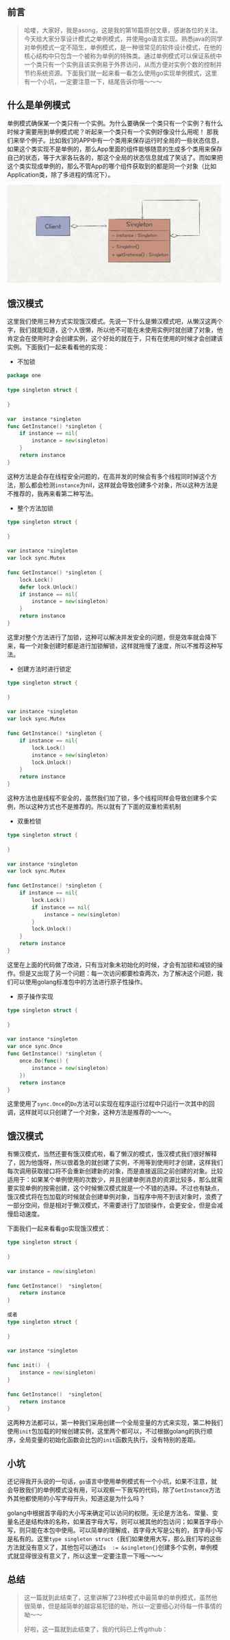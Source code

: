 ## 前言

> 哈喽，大家好，我是asong，这是我的第16篇原创文章，感谢各位的关注。今天给大家分享设计模式之单例模式，并使用go语言实现。熟悉java的同学对单例模式一定不陌生，单例模式，是一种很常见的软件设计模式，在他的核心结构中只包含一个被称为单例的特殊类。通过单例模式可以保证系统中一个类只有一个实例且该实例易于外界访问，从而方便对实例个数的控制并节约系统资源。下面我们就一起来看一看怎么使用go实现单例模式，这里有一个小坑，一定要注意一下，结尾告诉你哦～～～



## 什么是单例模式

单例模式确保某一个类只有一个实例。为什么要确保一个类只有一个实例？有什么时候才需要用到单例模式呢？听起来一个类只有一个实例好像没什么用呢！ 那我们来举个例子。比如我们的APP中有一个类用来保存运行时全局的一些状态信息，如果这个类实现不是单例的，那么App里面的组件能够随意的生成多个类用来保存自己的状态，等于大家各玩各的，那这个全局的状态信息就成了笑话了。而如果把这个类实现成单例的，那么不管App的哪个组件获取到的都是同一个对象（比如Application类，除了多进程的情况下）。

<img src="../images/singleton.png" style="zoom:50%;" />



## 饿汉模式

这里我们使用三种方式实现饿汉模式。先说一下什么是懒汉模式吧，从懒汉这两个字，我们就能知道，这个人很懒，所以他不可能在未使用实例时就创建了对象，他肯定会在使用时才会创建实例，这个好处的就在于，只有在使用的时候才会创建该实例。下面我们一起来看看他的实现：



- 不加锁

```go
package one

type singleton struct {

}

var  instance *singleton
func GetInstance() *singleton {
	if instance == nil{
		instance = new(singleton)
	}
	return instance
}
```

这种方法是会存在线程安全问题的，在高并发的时候会有多个线程同时掉这个方法，那么都会检测`instance`为nil，这样就会导致创建多个对象，所以这种方法是不推荐的，我再来看第二种写法。



- 整个方法加锁

```go
type singleton struct {

}

var instance *singleton
var lock sync.Mutex

func GetInstance() *singleton {
	lock.Lock()
	defer lock.Unlock()
	if instance == nil{
		instance = new(singleton)
	}
	return instance
}
```

这里对整个方法进行了加锁，这种可以解决并发安全的问题，但是效率就会降下来，每一个对象创建时都是进行加锁解锁，这样就拖慢了速度，所以不推荐这种写法。

- 创建方法时进行锁定

```go
type singleton struct {

}

var instance *singleton
var lock sync.Mutex

func GetInstance() *singleton {
	if instance == nil{
		lock.Lock()
		instance = new(singleton)
		lock.Unlock()
	}
	return instance
}
```

这种方法也是线程不安全的，虽然我们加了锁，多个线程同样会导致创建多个实例，所以这种方式也不是推荐的。所以就有了下面的双重检索机制

- 双重检锁

```go
type singleton struct {
	
}

var instance *singleton
var lock sync.Mutex

func GetInstance() *singleton {
	if instance == nil{
		lock.Lock()
		if instance == nil{
			instance = new(singleton)
		}
		lock.Unlock()
	}
	return instance
}
```

这里在上面的代码做了改进，只有当对象未初始化的时候，才会有加锁和减锁的操作。但是又出现了另一个问题：每一次访问都要检查两次，为了解决这个问题，我们可以使用golang标准包中的方法进行原子性操作。

- 原子操作实现

```go
type singleton struct {
	
}

var instance *singleton
var once sync.Once
func GetInstance() *singleton {
	once.Do(func() {
		instance = new(singleton)
	})
	return instance
}
```

这里使用了`sync.Once`的`Do`方法可以实现在程序运行过程中只运行一次其中的回调，这样就可以只创建了一个对象，这种方法是推荐的～～～。



## 饿汉模式

有懒汉模式，当然还要有饿汉模式啦，看了懒汉的模式，饿汉模式我们很好解释了，因为他饿呀，所以很着急的就创建了实例，不用等到使用时才创建，这样我们每次调用获取接口将不会重新创建新的对象，而是直接返回之前创建的对象。比较适用于：如果某个单例使用的次数少，并且创建单例消息的资源比较多，那么就需要实现单例的按需创建，这个时候懒汉模式就是一个不错的选择。不过也有缺点，饿汉模式将在包加载的时候就会创建单例对象，当程序中用不到该对象时，浪费了一部分空间，但是相对于懒汉模式，不需要进行了加锁操作，会更安全，但是会减慢启动速度。

下面我们一起来看看go实现饿汉模式：

```go
type singleton struct {

}

var instance = new(singleton)

func GetInstance()  *singleton{
	return instance
}

或者
type singleton struct {

}

var instance *singleton

func init()  {
	instance = new(singleton)
}

func GetInstance()  *singleton{
	return instance
}

```

这两种方法都可以，第一种我们采用创建一个全局变量的方式来实现，第二种我们使用`init`包加载的时候创建实例，这里两个都可以，不过根据golang的执行顺序，全局变量的初始化函数会比包的`init`函数先执行，没有特别的差距。



## 小坑

还记得我开头说的一句话，`go`语言中使用单例模式有一个小坑，如果不注意，就会导致我们的单例模式没有用，可以观察一下我写的代码，除了`GetInstance`方法外其他都使用的小写字母开头，知道这是为什么吗？

golang中根据首字母的大小写来确定可以访问的权限。无论是方法名、常量、变量名还是结构体的名称，如果首字母大写，则可以被其他的包访问；如果首字母小写，则只能在本包中使用。可以简单的理解成，首字母大写是公有的，首字母小写是私有的。这里`type singleton struct {`我们如果使用大写，那么我们写的这些方法就没有意义了，其他包可以通过`s  := &singleton{}`创建多个实例，单例模式就显得很没有意义了，所以这里一定要注意一下哦～～～



## 总结

>  这一篇就到此结束了，这里讲解了23种模式中最简单的单例模式，虽然他很简单，但是越简单的越容易犯错的呦，所以一定要细心对待每一件事情的呦～～
>
> 好啦，这一篇就到此结束了，我的代码已上传github：


